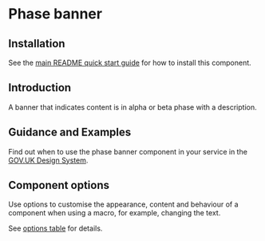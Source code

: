 # Phase banner

## Installation

See the [main README quick start guide](https://github.com/alphagov/govuk-frontend#quick-start) for how to install this component.

## Introduction

A banner that indicates content is in alpha or beta phase with a description.

## Guidance and Examples

Find out when to use the phase banner component in your service in the [GOV.UK Design System](https://design-system.service.gov.uk/components/phase-banner).

## Component options

Use options to customise the appearance, content and behaviour of a component when using a macro, for example, changing the text.

See [options table](https://design-system.service.gov.uk/components/phase-banner/#options-example-default) for details.